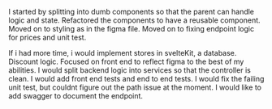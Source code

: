 I started by splitting into dumb components so that the parent can handle logic and state.
Refactored the components to have a reusable component.
Moved on to styling as in the figma file.
Moved on to fixing endpoint logic for prices and unit test.

If i had more time, i would implement stores in svelteKit, a database. Discount logic. Focused on front end to reflect figma to the best of my abilities. I would split backend logic into services so that the controller is clean. I would add front end tests and end to end tests. I would fix the failing unit test, but couldnt figure out the path issue at the moment. I would like to add swagger to document the endpoint.
